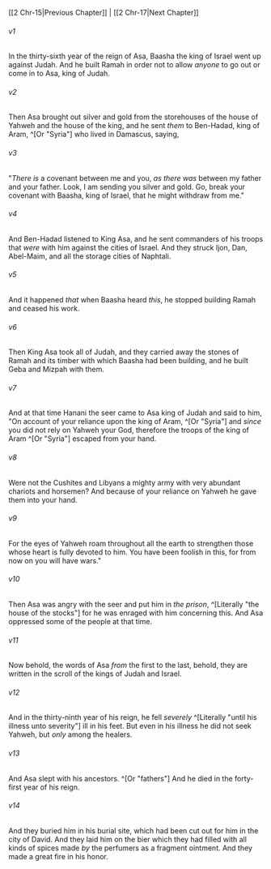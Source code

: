 ﻿---
aliases:
  - 2 Chronicles 16
---

[[2 Chr-15|Previous Chapter]] | [[2 Chr-17|Next Chapter]]

###### v1
In the thirty-sixth year of the reign of Asa, Baasha the king of Israel went up against Judah. And he built Ramah in order not to allow _anyone_ to go out or come in to Asa, king of Judah.

###### v2
Then Asa brought out silver and gold from the storehouses of the house of Yahweh and the house of the king, and he sent _them_ to Ben-Hadad, king of Aram, ^[Or "Syria"] who lived in Damascus, saying,

###### v3
"_There is_ a covenant between me and you, _as there was_ between my father and your father. Look, I am sending you silver and gold. Go, break your covenant with Baasha, king of Israel, that he might withdraw from me."

###### v4
And Ben-Hadad listened to King Asa, and he sent commanders of his troops that _were_ with him against the cities of Israel. And they struck Ijon, Dan, Abel-Maim, and all the storage cities of Naphtali.

###### v5
And it happened _that_ when Baasha heard _this_, he stopped building Ramah and ceased his work.

###### v6
Then King Asa took all of Judah, and they carried away the stones of Ramah and its timber with which Baasha had been building, and he built Geba and Mizpah with them.

###### v7
And at that time Hanani the seer came to Asa king of Judah and said to him, "On account of your reliance upon the king of Aram, ^[Or "Syria"] and _since_ you did not rely on Yahweh your God, therefore the troops of the king of Aram ^[Or "Syria"] escaped from your hand.

###### v8
Were not the Cushites and Libyans a mighty army with very abundant chariots and horsemen? And because of your reliance on Yahweh he gave them into your hand.

###### v9
For the eyes of Yahweh roam throughout all the earth to strengthen those whose heart is fully devoted to him. You have been foolish in this, for from now on you will have wars."

###### v10
Then Asa was angry with the seer and put him in _the prison_, ^[Literally "the house of the stocks"] for he was enraged with him concerning this. And Asa oppressed some of the people at that time.

###### v11
Now behold, the words of Asa _from_ the first to the last, behold, they are written in the scroll of the kings of Judah and Israel.

###### v12
And in the thirty-ninth year of his reign, he fell _severely_ ^[Literally "until his illness unto severity"] ill in his feet. But even in his illness he did not seek Yahweh, but _only_ among the healers.

###### v13
And Asa slept with his ancestors. ^[Or "fathers"] And he died in the forty-first year of his reign.

###### v14
And they buried him in his burial site, which had been cut out for him in the city of David. And they laid him on the bier which they had filled with all kinds of spices made _by_ the perfumers as a fragment ointment. And they made a great fire in his honor.